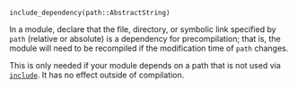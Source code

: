 ```
include_dependency(path::AbstractString)
```

In a module, declare that the file, directory, or symbolic link specified by `path` (relative or absolute) is a dependency for precompilation; that is, the module will need to be recompiled if the modification time of `path` changes.

This is only needed if your module depends on a path that is not used via [`include`](@ref). It has no effect outside of compilation.

